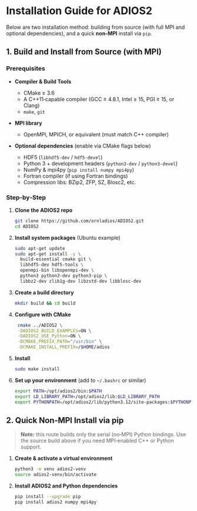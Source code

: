 # Installation Guide for ADIOS2

Below are two installation method: building from source (with full MPI and optional dependencies), and a quick **non‑MPI** install via `pip`.

## 1. Build and Install from Source (with MPI)

### Prerequisites

* **Compiler & Build Tools**

  * CMake ≥ 3.6
  * A C++11‑capable compiler (GCC ≥ 4.8.1, Intel ≥ 15, PGI ≥ 15, or Clang)
  * `make`, `git`
* **MPI library**

  * OpenMPI, MPICH, or equivalent (must match C++ compiler)
* **Optional dependencies** (enable via CMake flags below)

  * HDF5 (`libhdf5-dev` / `hdf5-devel`)
  * Python 3 + development headers (`python3-dev` / `python3-devel`)
  * NumPy & mpi4py (`pip install numpy mpi4py`)
  * Fortran compiler (if using Fortran bindings)
  * Compression libs: BZip2, ZFP, SZ, Blosc2, etc.

### Step‑by‑Step

1. **Clone the ADIOS2 repo**

   ```bash
   git clone https://github.com/ornladios/ADIOS2.git
   cd ADIOS2
   ```
2. **Install system packages** (Ubuntu example)

   ```bash
   sudo apt-get update
   sudo apt-get install -y \
     build-essential cmake git \
     libhdf5-dev hdf5-tools \
     openmpi-bin libopenmpi-dev \
     python3 python3-dev python3-pip \
     libbz2-dev zlib1g-dev libzstd-dev libblosc-dev
   ```
3. **Create a build directory**

   ```bash
   mkdir build && cd build
   ```
4. **Configure with CMake**

   ```bash
    cmake ../ADIOS2 \
    -DADIOS2_BUILD_EXAMPLES=ON \
    -DADIOS2_USE_Python=ON \
    -DCMAKE_PREFIX_PATH="/usr/bin" \
    -DCMAKE_INSTALL_PREFIX=/$HOME/adios
   ```

5. **Install**

   ```bash
   sudo make install
   ```
6. **Set up your environment** (add to `~/.bashrc` or similar)

   ```bash
   export PATH=/opt/adios2/bin:$PATH
   export LD_LIBRARY_PATH=/opt/adios2/lib:$LD_LIBRARY_PATH
   export PYTHONPATH=/opt/adios2/lib/python3.12/site-packages:$PYTHONPATH
   ```

## 2. Quick Non‑MPI Install via pip

> **Note:** this route builds only the serial (no‑MPI) Python bindings. Use the source build above if you need MPI‑enabled C++ or Python support.

1. **Create & activate a virtual environment**

   ```bash
   python3 -m venv adios2-venv
   source adios2-venv/bin/activate
   ```
2. **Install ADIOS2 and Python dependencies**

   ```bash
   pip install --upgrade pip
   pip install adios2 numpy mpi4py
   ```

